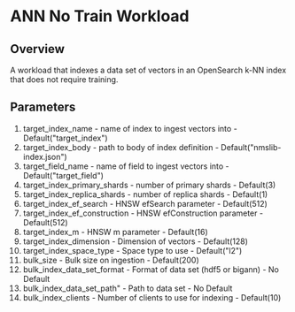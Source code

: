 # ANN No Train Workload

## Overview

A workload that indexes a data set of vectors in an OpenSearch k-NN index that does not require training.

## Parameters

1. target_index_name - name of index to ingest vectors into - Default("target_index")
2. target_index_body - path to body of index definition - Default("nmslib-index.json")
3. target_field_name - name of field to ingest vectors into - Default("target_field")
4. target_index_primary_shards - number of primary shards - Default(3)
5. target_index_replica_shards - number of replica shards - Default(1)
6. target_index_ef_search - HNSW efSearch parameter - Default(512)
7. target_index_ef_construction - HNSW efConstruction parameter - Default(512)
8. target_index_m - HNSW m parameter - Default(16)
9. target_index_dimension - Dimension of vectors - Default(128)
10. target_index_space_type - Space type to use - Default("l2")
11. bulk_size - Bulk size on ingestion - Default(200)
12. bulk_index_data_set_format - Format of data set (hdf5 or bigann) - No Default
13. bulk_index_data_set_path" - Path to data set - No Default
14. bulk_index_clients - Number of clients to use for indexing - Default(10)

